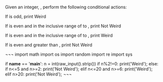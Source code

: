Given an integer, , perform the following conditional actions:

If  is odd, print Weird


If  is even and in the inclusive range of  to , print Not Weird


If  is even and in the inclusive range of  to , print Weird


If  is even and greater than , print Not Weird


¬¬¬
import math
import os
import random
import re
import sys



if __name__ == '__main__':
    n = int(raw_input().strip())
if n%2!=0:
    print('Weird');
else:
    if n<=5 and n>=2:
        print('Not Weird');
    elif n<=20 and n>=6:
        print('Weird');
    elif n>20:
        print('Not Weird'); 
¬¬¬    
